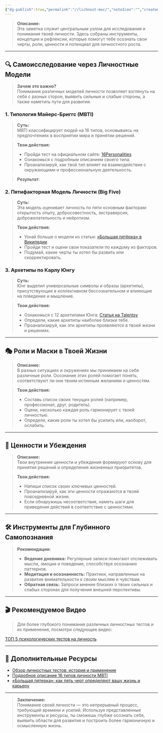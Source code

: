 ```yaml
---
{"dg-publish":true,"permalink":"//lichnost-moc/","noteIcon":"","created":"2025-04-06T20:30:38.460+05:00"}
---
```




> **Описание:**  
> Эта заметка служит центральным узлом для исследования и понимания твоей личности. Здесь собраны инструменты, концепции и рефлексии, которые помогут тебе осознать свои черты, роли, ценности и потенциал для личностного роста.

---

## 🔍 Самоисследование через Личностные Модели

> **Зачем это важно?**  
> Понимание различных моделей личности позволяет взглянуть на себя с разных сторон, выявить сильные и слабые стороны, а также наметить пути для развития.

### 1. **Типология Майерс-Бриггс (MBTI)**

> **Суть:**  
> MBTI классифицирует людей на 16 типов, основываясь на предпочтениях в восприятии мира и принятии решений.

> **Твои действия:**
> - Пройди тест на официальном сайте: [16Personalities](https://www.16personalities.com/ru/tipy-lichnosti)
> - Ознакомься с подробным описанием своего типа.
> - Проанализируй, как твой тип влияет на взаимодействие с окружающими и профессиональную деятельность.

>**Результат**: 

### 2. **Пятифакторная Модель Личности (Big Five)**

> **Суть:**  
> Эта модель оценивает личность по пяти основным факторам: открытость опыту, добросовестность, экстраверсия, доброжелательность и нейротизм.

> **Твои действия:**
> - Узнай больше о модели из статьи: [«Большая пятёрка» в Википедии](https://ru.wikipedia.org/wiki/Большая_пятёрка_(психология))
> - Пройди тест и оцени свои показатели по каждому из факторов.
> - Подумай, какие черты ты хотел бы развить или скорректировать.

### 3. **Архетипы по Карлу Юнгу**

> **Суть:**  
> Юнг выделил универсальные символы и образы (архетипы), присутствующие в коллективном бессознательном и влияющие на поведение и мышление.

> **Твои действия:**
> - Ознакомься с 12 архетипами Юнга: [Статья на Talentsy](https://talentsy.ru/blog/arkhetipi-yunga/)
> - Определи, какие архетипы наиболее близки тебе.
> - Проанализируй, как эти архетипы проявляются в твоей жизни и решениях.

---

## 🎭 Роли и Маски в Твоей Жизни

> **Описание:**  
> В разных ситуациях и окружениях мы принимаем на себя различные роли. Осознание этих ролей помогает понять, соответствуют ли они твоим истинным желаниям и ценностям.

> **Твои действия:**
> - Составь список своих текущих ролей (например, профессионал, друг, родитель).
> - Оцени, насколько каждая роль гармонирует с твоей личностью.
> - Определи, какие роли ты хотел бы усилить или, наоборот, ослабить.

---

## 🌟 Ценности и Убеждения

> **Описание:**  
> Твои внутренние ценности и убеждения формируют основу для принятия решений и определения жизненных приоритетов.

> **Твои действия:**
> - Напиши список своих ключевых ценностей.
> - Проанализируй, как эти ценности отражаются в твоей повседневной жизни.
> - Если обнаружишь несоответствия, наметь шаги для приведения действий в соответствие с ценностями.

---

## 🛠️ Инструменты для Глубинного Самопознания

> **Рекомендации:**
> - **Ведение дневника:** Регулярные записи помогают отслеживать мысли, эмоции и поведение, способствуя осознанию паттернов.
> - **Медитация и осознанность:** Практики, направленные на развитие внимательности к своим мыслям и чувствам.
> - **Обратная связь:** Запроси мнение близких о твоих сильных и слабых сторонах для получения внешней перспективы.

---

## 🎬 Рекомендуемое Видео

> Для более глубокого понимания различных личностных тестов и их применения, посмотри следующее видео:

[ТОП 5 психологических тестов на личность](https://www.youtube.com/watch?v=RWw0qFd7u-k)

---

## 🔗 Дополнительные Ресурсы

- [Обзор личностных тестов: история и применение](https://sky.pro/wiki/profession/lichnostnye-testy-obzor-i-istoriya/)
- [Подробное описание 16 типов личности MBTI](https://sky.pro/wiki/profession/podrobnoe-opisanie-16-tipov-lichnosti-mbti/)
- [«Большая пятерка»: как пять черт определяют вашу жизнь и карьеру](https://reminder.media/post/bolshaya-pyaterka-kak-pyat-chert-opredelyayut-vashu-zhizn-i-kareru)

---

> **Заключение:**  
> Понимание своей личности — это непрерывный процесс, требующий времени и усилий. Используя представленные инструменты и ресурсы, ты сможешь глубже осознать себя, выявить области для развития и построить более гармоничную и осмысленную жизнь.
